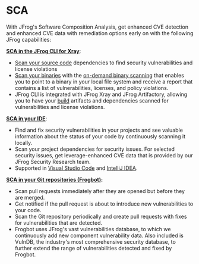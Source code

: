 # SCA

With JFrog's Software Composition Analysis, get enhanced CVE detection and enhanced CVE data with remediation options early on with the following JFrog capabilities:

[**SCA in the JFrog CLI for Xray**](../../jfrog-cli/cli-for-jfrog-security/):&#x20;

* [Scan your source code](../../jfrog-cli/cli-for-jfrog-security/scan-your-source-code.md) dependencies to find security vulnerabilities and license violations
* [Scan your binaries](../../jfrog-cli/cli-for-jfrog-security/scan-your-binaries.md) with the [on-demand binary scanning](https://jfrog-staging-external.fluidtopics.net/r/help/DevSecOps-Xray/Xray-On-Demand-Binary-Scan) that enables you to point to a binary in your local file system and receive a report that contains a list of vulnerabilities, licenses, and policy violations.
* JFrog CLI is integrated with JFrog Xray and JFrog Artifactory, allowing you to have your [build](../../jfrog-cli/cli-for-jfrog-security/scan-published-builds.md) artifacts and dependencies scanned for vulnerabilities and license violations.

[**SCA in your IDE**](broken-reference):&#x20;

* Find and fix security vulnerabilities in your projects and see valuable information about the status of your code by continuously scanning it locally.
* Scan your project dependencies for security issues. For selected security issues, get leverage-enhanced CVE data that is provided by our JFrog Security Research team.&#x20;
* Supported in [Visual Studio Code](../../ide/jfrog-security-in-your-ide/visual-studio-code/) and [IntelliJ IDEA](../../jfrog-applications/ide/jetbrains-ides/).&#x20;

[**SCA in your Git repositories (Frogbot)**](../../frogbot/)**:**

* Scan pull requests immediately after they are opened but before they are merged.&#x20;
* Get notified if the pull request is about to introduce new vulnerabilities to your code.&#x20;
* Scan the Git repository periodically and create pull requests with fixes for vulnerabilities that are detected.
* Frogbot uses JFrog's vast vulnerabilities database, to which we continuously add new component vulnerability data. Also included is VulnDB, the industry's most comprehensive security database, to further extend the range of vulnerabilities detected and fixed by Frogbot.
